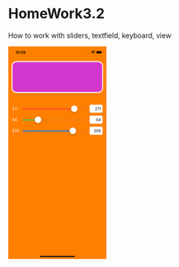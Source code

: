 # HomeWork3.2
How to work with sliders, textfield, keyboard, view

<div>
<img src="img.png" alt="Color View" width="200"/>
</div>
